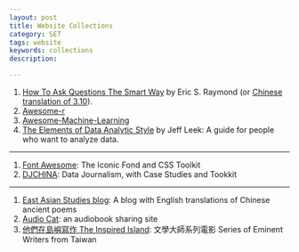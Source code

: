 ```yaml
---
layout: post
title: Website Collections
category: SET
tags: website
keywords: collections
description: 

---
```


1. [How To Ask Questions The Smart Way](http://www.catb.org/~esr/faqs/smart-questions.html) by Eric S. Raymond (or [Chinese translation of 3.10](https://github.com/ryanhanwu/How-To-Ask-Questions-The-Smart-Way)).
2. [Awesome-r](https://awesome-r.com/)
3. [Awesome-Machine-Learning](https://github.com/josephmisiti/awesome-machine-learning)
4. [The Elements of Data Analytic Style](https://leanpub.com/datastyle) by Jeff Leek: A  guide for people who want to analyze data.


---

1. [Font Awesome](http://fontawesome.io "http://fontawesome.io"): The Iconic Fond and CSS Toolkit 
2. [DJCHINA](http://djchina.org/): Data Journalism, with Case Studies and Tookkit

---

1. [East Asian Studies blog](https://eastasiastudent.net "https://eastasiastudent.net"): A blog with English translations of Chinese ancient poems
2. [Audio Cat](http://audioc.at "http://audioc.at"): an audiobook sharing site
3. [他們在島嶼寫作 The Inspired Island](http://www.poemmovie.com.tw/home.php "http://www.poemmovie.com.tw/home.php"): 文學大師系列電影 Series of Eminent Writers from Taiwan




